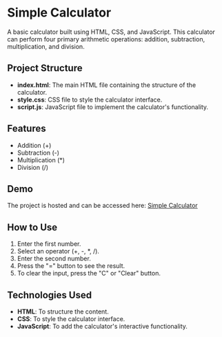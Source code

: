 <!DOCTYPE html>
<html lang="en">
<head>
    <meta charset="UTF-8">
    <meta name="viewport" content="width=device-width, initial-scale=1.0">
    <!-- <title>README - Simple Calculator</title> -->
</head>
<body>

<h1>Simple Calculator</h1>
<p>A basic calculator built using HTML, CSS, and JavaScript. This calculator can perform four primary arithmetic operations: addition, subtraction, multiplication, and division.</p>

<h2>Project Structure</h2>
<ul>
    <li><strong>index.html</strong>: The main HTML file containing the structure of the calculator.</li>
    <li><strong>style.css</strong>: CSS file to style the calculator interface.</li>
    <li><strong>script.js</strong>: JavaScript file to implement the calculator's functionality.</li>
</ul>

<h2>Features</h2>
<ul>
    <li>Addition (+)</li>
    <li>Subtraction (-)</li>
    <li>Multiplication (*)</li>
    <li>Division (/)</li>
</ul>

<h2>Demo</h2>
<p>The project is hosted and can be accessed here: <a href="https://simple-calculate-33a15.web.app" target="_blank">Simple Calculator</a></p>

<h2>How to Use</h2>
<ol>
    <li>Enter the first number.</li>
    <li>Select an operator (+, -, *, /).</li>
    <li>Enter the second number.</li>
    <li>Press the "=" button to see the result.</li>
    <li>To clear the input, press the "C" or "Clear" button.</li>
</ol>

<h2>Technologies Used</h2>
<ul>
    <li><strong>HTML</strong>: To structure the content.</li>
    <li><strong>CSS</strong>: To style the calculator interface.</li>
    <li><strong>JavaScript</strong>: To add the calculator's interactive functionality.</li>
</ul>

</body>
</html>

